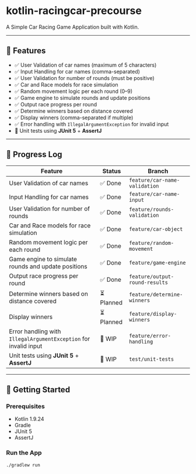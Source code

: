 # kotlin-racingcar-precourse

A Simple Car Racing Game Application built with Kotlin.

---

## 🔧 Features

- ✅ User Validation of car names (maximum of 5 characters)
- ✅ Input Handling for car names (comma-separated)
- ✅ User Validation for number of rounds (must be positive)
- ✅ Car and Race models for race simulation
- ✅ Random movement logic per each round (0–9)
- ✅ Game engine to simulate rounds and update positions
- ✅ Output race progress per round
- ✅ Determine winners based on distance covered
- ✅ Display winners (comma-separated if multiple)
- ✅ Error handling with `IllegalArgumentException` for invalid input
- 🚧 Unit tests using **JUnit 5** + **AssertJ**

---

## 🔄 Progress Log

| Feature                                                          | Status    | Branch                         |
|------------------------------------------------------------------|-----------|--------------------------------|
| User Validation of car names                                     | ✅ Done    | `feature/car-name-validation`  |
| Input Handling for car names                                     | ✅ Done    | `feature/car-name-input`       |
| User Validation for number of rounds                             | ✅ Done    | `feature/rounds-validation`    |
| Car and Race models for race simulation                          | ✅ Done    | `feature/car-object`           |
| Random movement logic per each round                             | ✅ Done    | `feature/random-movement`      |
| Game engine to simulate rounds and update positions              | ✅ Done    | `feature/game-engine`          |
| Output race progress per round                                   | ✅ Done    | `feature/output-round-results` |
| Determine winners based on distance covered                      | ⏳ Planned | `feature/determine-winners`    |
| Display winners                                                  | ⏳ Planned | `feature/display-winners`      |
| Error handling with `IllegalArgumentException` for invalid input | 🚧 WIP    | `feature/error-handling`       |
| Unit tests using **JUnit 5** + **AssertJ**                       | 🚧 WIP    | `test/unit-tests`              |

---

## 🚀 Getting Started

### Prerequisites

- Kotlin 1.9.24
- Gradle
- JUnit 5
- AssertJ

### Run the App

```bash
./gradlew run
```